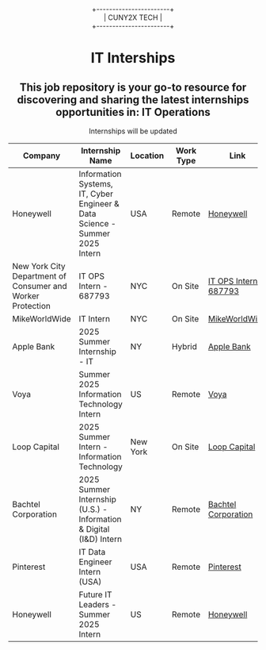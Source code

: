 <div align="center">
  
+-----------------------+  
|      CUNY2X TECH       |  
+-----------------------+

</div>


<div style="text-align:center" >
<h1 style="text-align:center">IT Interships</h1>
<h2>This job repository is your go-to resource for discovering and sharing the latest internships opportunities in: IT Operations
</h2>
<p>Internships will be updated</p>
</div>

| Company         | Internship Name                                      | Location        |Work Type| Link                                   |
|-----------------|------------------------------------------------------|-----------------|---------|----------------------------------------|
|Honeywell|Information Systems, IT, Cyber Engineer & Data Science - Summer 2025 Intern|USA|Remote|[Honeywell](https://careers.honeywell.com/us/en/job/HONEUSREQ460339EXTERNALENUS/Information-Systems-IT-Cyber-Engineer-Data-Science-Summer-2025-Intern?utm_source=linkedin&utm_medium=phenom-feeds)|
|New York City Department of Consumer and Worker Protection|IT OPS Intern - 687793|NYC|On Site|[IT OPS Intern - 687793](https://cityjobs.nyc.gov/job/it-ops-intern-687793-in-nyc-all-boros-jid-27681)|
|MikeWorldWide|IT Intern|NYC|On Site|[MikeWorldWide](https://www.linkedin.com/jobs/view/4081159011/?alternateChannel=search&refId=oGmBMo3AXdWB4F3Ctslpfg%3D%3D&trackingId=1x4jHc53BFol7SLJnZWVXg%3D%3D)|
|Apple Bank|2025 Summer Internship - IT|NY|Hybrid|[Apple Bank](https://applebank.wd5.myworkdayjobs.com/applebankcareers/job/Chanin-Corporate-Headquarters/XMLNAME-2025-Summer-Internship---IT_2024-0659?source=LinkedIn)|
|Voya|Summer 2025 Information Technology Intern|US|Remote|[Voya](https://godirect.wd5.myworkdayjobs.com/voya_jobs/job/United-States-Remote/Summer-2025-Information-Technology-Intern_JR0029849?Codes=lkdin&source=Linkedin)|
|Loop Capital|2025 Summer Intern - Information Technology|New York|On Site|[Loop Capital](https://www.loopcapital.com/careers/professionals/?gnk=job&gni=8a78839f8cf53469018cfa95fe9437df&gns=LinkedIn%2BLimited)|
|Bachtel Corporation|2025 Summer Internship (U.S.) - Information & Digital (I&D) Intern|NY|Remote|[Bachtel Corporation](https://jobs.bechtel.com/job/NA-2025-Summer-Internship-%28U_S_%29-Information-&-Digital-%28I&D%29-Intern-NA/1207862300/?utm_source=LINKEDIN&utm_medium=referrer)|
|Pinterest|IT Data Engineer Intern (USA)|USA|Remote|[Pinterest](https://www.pinterestcareers.com/jobs/6319528/it-data-engineer-intern-usa/?source=linkedin_limited_listing&utm_source=linkedin_limited_listing&gh_jid=6319528)|
|Honeywell|Future IT Leaders - Summer 2025 Intern|US|Remote|[Honeywell](https://careers.honeywell.com/us/en/job/HONEUSREQ460193EXTERNALENUS/Future-IT-Leaders-Summer-2025-Intern?utm_source=linkedin&utm_medium=phenom-feeds)|
